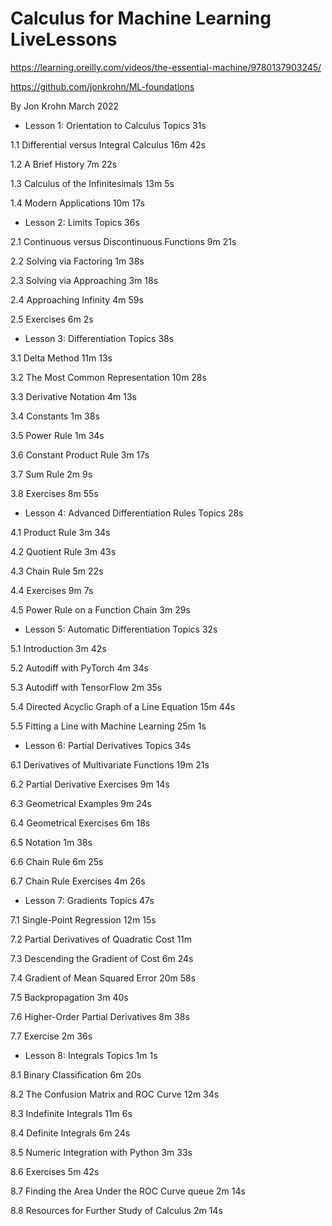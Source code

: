 # Calculus for Machine Learning LiveLessons
https://learning.oreilly.com/videos/the-essential-machine/9780137903245/

https://github.com/jonkrohn/ML-foundations

By Jon Krohn
March 2022


- Lesson 1: Orientation to Calculus
Topics
31s

1.1 Differential versus Integral Calculus
16m 42s

1.2 A Brief History
7m 22s

1.3 Calculus of the Infinitesimals
13m 5s

1.4 Modern Applications
10m 17s

- Lesson 2: Limits
Topics
36s

2.1 Continuous versus Discontinuous Functions
9m 21s

2.2 Solving via Factoring
1m 38s

2.3 Solving via Approaching
3m 18s

2.4 Approaching Infinity
4m 59s

2.5 Exercises
6m 2s

- Lesson 3: Differentiation
Topics
38s

3.1 Delta Method
11m 13s

3.2 The Most Common Representation
10m 28s

3.3 Derivative Notation
4m 13s

3.4 Constants
1m 38s

3.5 Power Rule
1m 34s

3.6 Constant Product Rule
3m 17s

3.7 Sum Rule
2m 9s

3.8 Exercises
8m 55s

- Lesson 4: Advanced Differentiation Rules
Topics
28s

4.1 Product Rule
3m 34s

4.2 Quotient Rule
3m 43s

4.3 Chain Rule
5m 22s

4.4 Exercises
9m 7s

4.5 Power Rule on a Function Chain
3m 29s

- Lesson 5: Automatic Differentiation
Topics
32s

5.1 Introduction
3m 42s

5.2 Autodiff with PyTorch
4m 34s

5.3 Autodiff with TensorFlow
2m 35s

5.4 Directed Acyclic Graph of a Line Equation
15m 44s

5.5 Fitting a Line with Machine Learning
25m 1s

- Lesson 6: Partial Derivatives
Topics
34s

6.1 Derivatives of Multivariate Functions
19m 21s

6.2 Partial Derivative Exercises
9m 14s

6.3 Geometrical Examples
9m 24s

6.4 Geometrical Exercises
6m 18s

6.5 Notation
1m 38s

6.6 Chain Rule
6m 25s

6.7 Chain Rule Exercises
4m 26s

- Lesson 7: Gradients
Topics
47s

7.1 Single-Point Regression
12m 15s

7.2 Partial Derivatives of Quadratic Cost
11m

7.3 Descending the Gradient of Cost
6m 24s

7.4 Gradient of Mean Squared Error
20m 58s

7.5 Backpropagation
3m 40s

7.6 Higher-Order Partial Derivatives
8m 38s

7.7 Exercise
2m 36s

- Lesson 8: Integrals
Topics
1m 1s

8.1 Binary Classification
6m 20s

8.2 The Confusion Matrix and ROC Curve
12m 34s

8.3 Indefinite Integrals
11m 6s

8.4 Definite Integrals
6m 24s

8.5 Numeric Integration with Python
3m 33s

8.6 Exercises
5m 42s

8.7 Finding the Area Under the ROC Curve
queue
2m 14s

8.8 Resources for Further Study of Calculus
2m 14s
